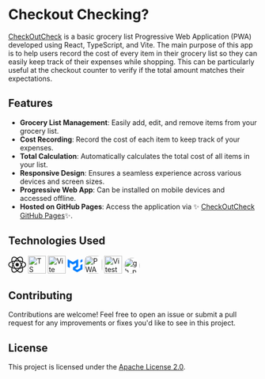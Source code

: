 # Checkout Checking?

[CheckOutCheck](https://osamamsoliman.github.io/CheckOutCheck/) is a basic grocery list Progressive Web Application (PWA) developed using React, TypeScript, and Vite. The main purpose of this app is to help users record the cost of every item in their grocery list so they can easily keep track of their expenses while shopping. This can be particularly useful at the checkout counter to verify if the total amount matches their expectations.

## Features

- **Grocery List Management**: Easily add, edit, and remove items from your grocery list.
- **Cost Recording**: Record the cost of each item to keep track of your expenses.
- **Total Calculation**: Automatically calculates the total cost of all items in your list.
- **Responsive Design**: Ensures a seamless experience across various devices and screen sizes.
- **Progressive Web App**: Can be installed on mobile devices and accessed offline.
- **Hosted on GitHub Pages**: Access the application via ✨ [CheckOutCheck GitHub Pages](https://osamamsoliman.github.io/CheckOutCheck/)✨.

## Technologies Used

<a href="https://react.dev/" ><svg width="36" height="36" viewBox="-10.5 -9.45 21 18.9" fill="none" xmlns="http://www.w3.org/2000/svg" class="mt-4 mb-3 text-link dark:text-link-dark w-24 lg:w-28 self-center text-sm me-0 flex origin-center transition-all ease-in-out"><circle cx="0" cy="0" r="2" fill="currentColor"></circle><g stroke="currentColor" stroke-width="1" fill="none"><ellipse rx="10" ry="4.5"></ellipse><ellipse rx="10" ry="4.5" transform="rotate(60)"></ellipse><ellipse rx="10" ry="4.5" transform="rotate(120)"></ellipse></g></svg></a>
<a href="https://www.typescriptlang.org/" ><img src="https://upload.wikimedia.org/wikipedia/commons/f/f5/Typescript.svg" width="36" height="36" alt="TS" /></a>
<a href="https://vitejs.dev/" ><img src="https://vitejs.dev/logo-with-shadow.png" width="36" height="36" alt="Vite" /></a>
<a href="https://mui.com/" ><svg xmlns="http://www.w3.org/2000/svg" width="30" height="32" viewBox="0 0 36 32" fill="none" class="css-1170n61"><path fill-rule="evenodd" clip-rule="evenodd" d="M30.343 21.976a1 1 0 00.502-.864l.018-5.787a1 1 0 01.502-.864l3.137-1.802a1 1 0 011.498.867v10.521a1 1 0 01-.502.867l-11.839 6.8a1 1 0 01-.994.001l-9.291-5.314a1 1 0 01-.504-.868v-5.305c0-.006.007-.01.013-.007.005.003.012 0 .012-.007v-.006c0-.004.002-.008.006-.01l7.652-4.396c.007-.004.004-.015-.004-.015a.008.008 0 01-.008-.008l.015-5.201a1 1 0 00-1.5-.87l-5.687 3.277a1 1 0 01-.998 0L6.666 9.7a1 1 0 00-1.499.866v9.4a1 1 0 01-1.496.869l-3.166-1.81a1 1 0 01-.504-.87l.028-16.43A1 1 0 011.527.86l10.845 6.229a1 1 0 00.996 0L24.21.86a1 1 0 011.498.868v16.434a1 1 0 01-.501.867l-5.678 3.27a1 1 0 00.004 1.735l3.132 1.783a1 1 0 00.993-.002l6.685-3.839zM31 7.234a1 1 0 001.514.857l3-1.8A1 1 0 0036 5.434V1.766A1 1 0 0034.486.91l-3 1.8a1 1 0 00-.486.857v3.668z" fill="#007FFF"></path></svg></a>
<a href="https://developer.mozilla.org/en-US/docs/Web/Progressive_web_apps" ><img src="https://upload.wikimedia.org/wikipedia/commons/d/d5/Progressive_Web_Apps_Logo.svg" width="36" height="36" style="background:white;border-radius:10px" alt="PWA" /></a>
<a href="https://vitest.dev/" ><img src="https://vitest.dev/logo-shadow.svg" width="36" height="36" alt="Vitest" /></a>
<a href="https://pages.github.com/" ><img src="https://raw.githubusercontent.com/danielcranney/readme-generator/main/public/icons/socials/github.svg" width="32" height="32" style="background:white;border-radius:20px" alt="gh_pages"/></a>

## Contributing

Contributions are welcome! Feel free to open an issue or submit a pull request for any improvements or fixes you'd like to see in this project.

## License

This project is licensed under the [Apache License 2.0](https://choosealicense.com/licenses/apache-2.0/).